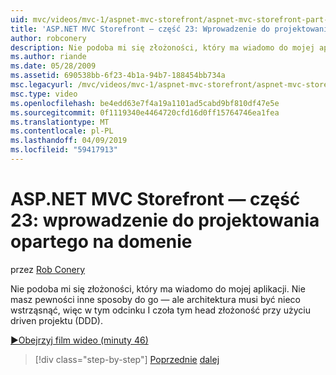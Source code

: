 ```yaml
---
uid: mvc/videos/mvc-1/aspnet-mvc-storefront/aspnet-mvc-storefront-part-23-getting-started-with-domain-driven-design
title: 'ASP.NET MVC Storefront — część 23: Wprowadzenie do projektowania opartego na domenie | Dokumentacja firmy Microsoft'
author: robconery
description: Nie podoba mi się złożoności, który ma wiadomo do mojej aplikacji. Nie masz pewności inne sposoby do go — ale architektura musi być wstrząsnąć trochę tak, w tym odcinku...
ms.author: riande
ms.date: 05/28/2009
ms.assetid: 690538bb-6f23-4b1a-94b7-188454bb734a
msc.legacyurl: /mvc/videos/mvc-1/aspnet-mvc-storefront/aspnet-mvc-storefront-part-23-getting-started-with-domain-driven-design
msc.type: video
ms.openlocfilehash: be4edd63e7f4a19a1101ad5cabd9bf810df47e5e
ms.sourcegitcommit: 0f1119340e4464720cfd16d0ff15764746ea1fea
ms.translationtype: MT
ms.contentlocale: pl-PL
ms.lasthandoff: 04/09/2019
ms.locfileid: "59417913"
---
```

# <a name="aspnet-mvc-storefront-part-23-getting-started-with-domain-driven-design"></a>ASP.NET MVC Storefront — część 23: wprowadzenie do projektowania opartego na domenie

przez [Rob Conery](https://github.com/robconery)

Nie podoba mi się złożoności, który ma wiadomo do mojej aplikacji. Nie masz pewności inne sposoby do go — ale architektura musi być nieco wstrząsnąć, więc w tym odcinku I czoła tym head złożoność przy użyciu driven projektu (DDD).

[&#9654;Obejrzyj film wideo (minuty 46)](https://channel9.msdn.com/Blogs/ASP-NET-Site-Videos/aspnet-mvc-storefront-part-23-getting-started-with-domain-driven-design)

> [!div class="step-by-step"]
> [Poprzednie](aspnet-mvc-storefront-part-22-restructuring-rerouting-and-paypal.md)
> [dalej](aspnet-mvc-storefront-part-24-finis.md)
